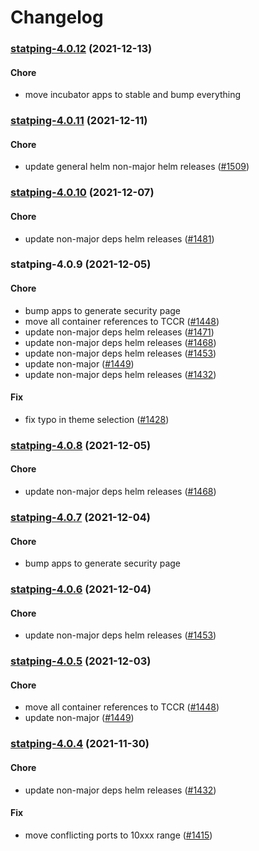 # Changelog<br>


<a name="statping-4.0.12"></a>
### [statping-4.0.12](https://github.com/truecharts/apps/compare/statping-4.0.11...statping-4.0.12) (2021-12-13)

#### Chore

* move incubator apps to stable and bump everything



<a name="statping-4.0.11"></a>
### [statping-4.0.11](https://github.com/truecharts/apps/compare/statping-4.0.10...statping-4.0.11) (2021-12-11)

#### Chore

* update general helm non-major helm releases ([#1509](https://github.com/truecharts/apps/issues/1509))



<a name="statping-4.0.10"></a>
### [statping-4.0.10](https://github.com/truecharts/apps/compare/statping-4.0.9...statping-4.0.10) (2021-12-07)

#### Chore

* update non-major deps helm releases ([#1481](https://github.com/truecharts/apps/issues/1481))



<a name="statping-4.0.9"></a>
### statping-4.0.9 (2021-12-05)

#### Chore

* bump apps to generate security page
* move all container references to TCCR ([#1448](https://github.com/truecharts/apps/issues/1448))
* update non-major deps helm releases ([#1471](https://github.com/truecharts/apps/issues/1471))
* update non-major deps helm releases ([#1468](https://github.com/truecharts/apps/issues/1468))
* update non-major deps helm releases ([#1453](https://github.com/truecharts/apps/issues/1453))
* update non-major ([#1449](https://github.com/truecharts/apps/issues/1449))
* update non-major deps helm releases ([#1432](https://github.com/truecharts/apps/issues/1432))

#### Fix

* fix typo in theme selection ([#1428](https://github.com/truecharts/apps/issues/1428))



<a name="statping-4.0.8"></a>
### [statping-4.0.8](https://github.com/truecharts/apps/compare/statping-4.0.7...statping-4.0.8) (2021-12-05)

#### Chore

* update non-major deps helm releases ([#1468](https://github.com/truecharts/apps/issues/1468))



<a name="statping-4.0.7"></a>
### [statping-4.0.7](https://github.com/truecharts/apps/compare/statping-4.0.6...statping-4.0.7) (2021-12-04)

#### Chore

* bump apps to generate security page



<a name="statping-4.0.6"></a>
### [statping-4.0.6](https://github.com/truecharts/apps/compare/statping-4.0.5...statping-4.0.6) (2021-12-04)

#### Chore

* update non-major deps helm releases ([#1453](https://github.com/truecharts/apps/issues/1453))



<a name="statping-4.0.5"></a>
### [statping-4.0.5](https://github.com/truecharts/apps/compare/statping-4.0.4...statping-4.0.5) (2021-12-03)

#### Chore

* move all container references to TCCR ([#1448](https://github.com/truecharts/apps/issues/1448))
* update non-major ([#1449](https://github.com/truecharts/apps/issues/1449))



<a name="statping-4.0.4"></a>
### [statping-4.0.4](https://github.com/truecharts/apps/compare/statping-4.0.3...statping-4.0.4) (2021-11-30)

#### Chore

* update non-major deps helm releases ([#1432](https://github.com/truecharts/apps/issues/1432))

#### Fix

* move conflicting ports to 10xxx range ([#1415](https://github.com/truecharts/apps/issues/1415))



